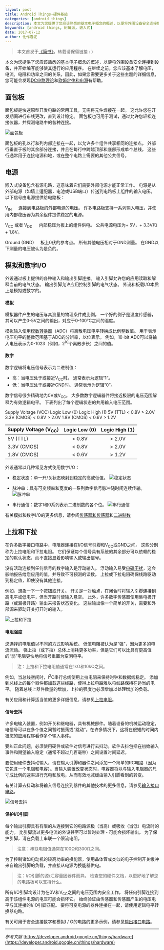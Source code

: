 ```yaml
---
layout: post
title: Android Things-硬件基础
categories: [android things]
description: 本文为您提供了您应该熟悉的基本电子概念的概述，以便将外围设备安全连接到设备，并开始编写能够使其运行的应用程序。
keywords: [android things, 树莓派, 嵌入式]
date: 2017-07-12
author: 化作春泥
---
```


> 本文首发于[《简书》](http://www.jianshu.com/p/f0df498e91a1)，转载请保留链接 : )

本文为您提供了您应该熟悉的基本电子概念的概述，以便将外围设备安全连接到设备，并开始编写能够使其运行的应用程序。
在继续之前，您应该基本了解电压，电流，电阻和功率之间的关系，因此，如果您需要更多关于这些主题的详细信息，您可能会发现[DC电路理论](http://www.electronics-tutorials.ws/dccircuits/dcp_1.html)和[欧姆定律和电源](http://www.electronics-tutorials.ws/dccircuits/dcp_2.html)有帮助。

## 面包板

面包板是快速原型开发电路的常用工具，无需将元件焊接在一起。 这允许您在开发期间进行布线更改，直到设计稳定。 面包板也可用于测试，通过允许您轻松连接仪器，并探测电路中的各种连接。

![面包板](http://upload-images.jianshu.io/upload_images/3806049-4c5b40afff060580.png?imageMogr2/auto-orient/strip%7CimageView2/2/w/1240)

面包板的孔以行和列内部连接在一起，以允许多个组件共享相同的连接点。 外部行垂直于板的其余部分连接，并且在每行中跨越顶部和底部形成单个总线。 这些行通常用于连接电源和地，或在整个电路上需要的其他公共信号。

## 电源

嵌入式设备包含有源电路，这意味着它们需要外部电源才能正常工作。 电源是从外部电源（如墙上适配器，电池或USB端口）传送到电路板上组件的输入电压。 以下信号由电源提供给电路板：

V<sub>IN</sub>
  连接到电路板的外部电源的电压。 许多电路板支持一系列输入电压，并使用内部稳压器为其余组件提供稳定的电源。

V<sub>CC</sub> 或者 V<sub>DD</sub>
  内部稳压为板上的组件供电。 公共电源电压为+ 5V，+ 3.3V和+ 1.8V。

Ground (GND)
  板上0伏的参考点。 所有其他电压相对于GND测量。 在GND以下测量的电压被认为是负的。

## 模拟和数字I/O

外设通过板上提供的各种输入和输出引脚连接。 输入引脚允许您的应用读取和解释当前的电气状态。 输出引脚允许应用控制引脚的电气状态。 外设和板载I/O本质上是模拟或数字的。

#### 模拟

模拟器件产生的电压与其测量的物理条件成比例。 一个好的例子是温度传感器，其可以产生0-5V之间的输出，对应于0-100℃之间的温度。

模拟输入使用[模数转换器](https://en.wikipedia.org/wiki/Analog-to-digital_converter)（ADC）将离散电压电平转换成比例整数值。 用于表示电压电平的整数范围基于ADC的分辨率，以位表示。 例如，10-bit ADC可以将输入电压表示为0-1023（例如，2<sup>10</sup>个离散步长）之间的值。

#### 数字

数字逻辑将电压信号表示为二进制值：

* 高：当电压处于或接近V<sub>CC</sub>时。 通常表示为逻辑“1”。
* 低：当电压处于或接近GND时。 通常表示为逻辑“0”。

数字信号很少精确地为0V或V<sub>CC</sub>。 大多数数字逻辑器件将接近极限的电压范围解释为有效逻辑电平。 下表列出了每个逻辑状态的共用输入电压范围。

Supply Voltage (VCC)	Logic Low (0)	Logic High (1)
5V (TTL)	< 0.8V	> 2.0V
3.3V (CMOS)	< 0.8V	> 2.0V
1.8V (CMOS)	< 0.6V	> 1.2V

| Supply Voltage (V<sub>CC</sub>)    | Logic Low (0)     | Logic High (1)  |
| -------------------------------------------- |:-------------------:|:-----------------:|
| 5V (TTL)                                                     | < 0.8V                  |  > 2.0V              |
| 3.3V (CMOS)                                             | < 0.8V                  |   > 2.0V             |
| 1.8V (CMOS)                                             |< 0.6V                    |    > 1.2V            |

外设通常以几种常见方式使用数字I/O：

* 稳定状态：单一开/关状态映射到稳定的高或低值。
![稳定状态](http://upload-images.jianshu.io/upload_images/3806049-7d7759fddbfeec3e.png?imageMogr2/auto-orient/strip%7CimageView2/2/w/1240)

* 脉冲串：具有可变频率和宽度的一系列数字信号脉冲随时间连续传输。
![脉冲串](http://upload-images.jianshu.io/upload_images/3806049-a5fd7c93dfd5db4e.png?imageMogr2/auto-orient/strip%7CimageView2/2/w/1240)

* 串行通信：数字1和0系列表示二进制数的各个位。
![串行通信](http://upload-images.jianshu.io/upload_images/3806049-cedf1327ebc2638b.png?imageMogr2/auto-orient/strip%7CimageView2/2/w/1240)

有关模拟和数字I/O的更多信息，请参阅[传感器和传感器](http://www.electronics-tutorials.ws/io/io_1.html)和[二进制数](http://www.electronics-tutorials.ws/binary/bin_1.html)

## 上拉和下拉

在许多数字接口电路中，电阻器连接在I/O信号引脚和V<sub>CC</sub>或GND之间。 这些分别称为上拉电阻和下拉电阻。 它们保证每个信号具有系统的其余部分可以依赖的稳定的默认状态，而不直接显着影响输入或输出信号。

没有活动连接到任何信号的数字输入是浮动输入。 浮动输入易受[电磁干扰](https://en.wikipedia.org/wiki/Electromagnetic_interference)，这会影响报告给您应用的值，并导致不可预测的读数。 上拉或下拉电阻确保线路驱动到稳定值，即使没有其他连接。

例如，想象一下一个按钮或开关。 开关是一对触点，在闭合时将输入引脚连接到高电平或低电平，但当开路时使输入悬空。 此外，许多数字传感器使用集电极开路（或漏极开路）输出来报告状态变化。 这些输出像一个简单的开关，需要和外部源来驱动开关打开时的输入。

![上拉和下拉](http://upload-images.jianshu.io/upload_images/3806049-8b4bc572efd00439.png?imageMogr2/auto-orient/strip%7CimageView2/2/w/1240)

#### 电阻强度

您选择的电阻值以不同的方式影响系统。 低值电阻被认为是“强”，因为更多的电流流动。 强上拉（或下拉）总体上消耗更多功率，但是它们可以比具有更高值的“弱”电阻更快地将信号重置为空闲电平。
> 注：上拉和下拉电阻值通常在1kΩ和10kΩ之间。

例如，当总线空闲时，I<sup>2</sup>C串行总线使用上拉电阻来保持时钟和数据线稳定。 添加到总线上的每个器件都加载这些线路，使得上拉电路难以将线路保持在适当的电平。 随着总线上器件数量的增加，上拉的强度也必须增加以处理增加的负载。

有关应用和计算适当值的更多详细信息，请参见[上拉电阻](http://www.electronics-tutorials.ws/logic/pull-up-resistor.html)。

#### 信号去抖

许多电输入装置，例如开关和继电器，具有机械部件。随着设备的机械运动稳定，电信号可以在多个值之间暂时振荡或“跳动”。在许多情况下，这将在很短的时间内被您的应用程序看作多个输入事件。

要纠正此问题，必须使用硬件或软件对信号进行去抖动。软件去抖包括在初始输入事件和期望输入稳定（通常不超过几百毫秒）之间设置时间延迟。

要使用硬件去抖动输入，请在输入引脚和器件之间添加一个简单的RC电路（因为它包含一个电阻和电容）。当输入装置改变状态时，电容器将以与输入电阻器的尺寸成比例的速率进行充电和放电，从而有效地减缓由输入引脚看到的转变。

有关计算去抖动和将输入信号连接到器件的其他技术的更多信息，请参见[输入接口电路](http://www.electronics-tutorials.ws/io/input-interfacing-circuits.html)。

![信号去抖](http://upload-images.jianshu.io/upload_images/3806049-e5dfed44d066c01c.png?imageMogr2/auto-orient/strip%7CimageView2/2/w/1240)

#### 保护I/O引脚

每个输出引脚具有有限的从连接到它的电路源极（当高）或吸收（当低）电流时的能力。 比引脚流过更多电流的外设甚至可以暂时处理 - 可能会损坏输出。 为了保护引脚，请在负载上串联一个限流电阻。
> 注意：串联电阻值通常在100Ω和300Ω之间。

为了控制诸如电动机的较高功率的换能器，使用晶体管或类似的电子控制开关缓冲来自输出引脚的负载，并直接从电源为换能器供电。
> 注：I/O引脚的源/汇容量因器件而异。 检查您的硬件文档，以更好地了解您的电路板可以支持什么。

所有I/O引脚均设计为在0V和V<sub>CC</sub>之间的电压范围内安全工作。 将任何引脚连接到高于该组件电源的电压可能会损坏它。 始终验证由传感器和传感器产生的电压电平与其连接的I/ O引脚匹配。 要将可变电源的器件连接在一起，请使用逻辑电平转换器电路。

有关可用于安全连接数字和模拟I / O的电路的更多示例，请参见[输出接口电路](http://www.electronics-tutorials.ws/io/output-interfacing-circuits.html)。

---

_参考文献_  [https://developer.android.google.cn/things/hardware](https://developer.android.google.cn/things/hardware)

